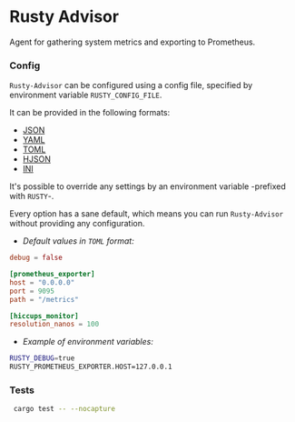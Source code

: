 # Rusty Advisor
Agent for gathering system metrics and exporting to Prometheus.

### Config

`Rusty-Advisor` can be configured using a config file, specified by environment variable `RUSTY_CONFIG_FILE`.

It can be provided in the following formats:
* [JSON]
* [YAML]
* [TOML]
* [HJSON]
* [INI]

It's possible to override any settings by an environment variable -prefixed with `RUSTY`-.

Every option has a sane default, which means you can run `Rusty-Advisor`
without providing any configuration.

* _Default values in `TOML` format:_
```toml
debug = false

[prometheus_exporter]
host = "0.0.0.0"
port = 9095
path = "/metrics"

[hiccups_monitor]
resolution_nanos = 100
```

* _Example of environment variables:_
```bash
RUSTY_DEBUG=true
RUSTY_PROMETHEUS_EXPORTER.HOST=127.0.0.1
```

### Tests

```bash
 cargo test -- --nocapture
```

[JSON]: https://github.com/serde-rs/json
[TOML]: https://github.com/toml-lang/toml
[YAML]: https://github.com/chyh1990/yaml-rust
[HJSON]: https://github.com/hjson/hjson-rust
[INI]: https://github.com/zonyitoo/rust-ini
